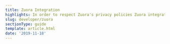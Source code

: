 ```yaml
---
title: Zuora Integration
highlights: In order to respect Zuora's privacy policies Zuora integration documentation is only available upon request. Please email support@saasquat.ch for more information.
slug: developer/zuora
sectionType: guide
template: article.html
date: '2019-11-18'
---
```

